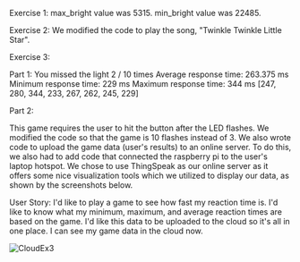 Exercise 1:
max_bright value was 5315. 
min_bright value was 22485.

Exercise 2:
We modified the code to play the song, "Twinkle Twinkle Little Star".

Exercise 3:

Part 1:
You missed the light 2 / 10 times
Average response time: 263.375 ms
Minimum response time: 229 ms
Maximum response time: 344 ms
[247, 280, 344, 233, 267, 262, 245, 229]

Part 2:

This game requires the user to hit the button after the LED flashes. We modified the code so that the game is 10 flashes instead of 3. We also wrote code to upload the game data (user's results) to an online server. To do this, we also had to add code that connected the raspberry pi to the user's laptop hotspot. We chose to use ThingSpeak as our online server as it offers some nice visualization tools which we utilized to display our data, as shown by the screenshots below. 

User Story:
I'd like to play a game to see how fast my reaction time is.
I'd like to know what my minimum, maximum, and average reaction times are based on the game. 
I'd like this data to be uploaded to the cloud so it's all in one place.
I can see my game data in the cloud now. 




![CloudEx3](https://github.com/user-attachments/assets/11dca8a5-8dae-43ac-8a4e-03ce38eadcc6)

